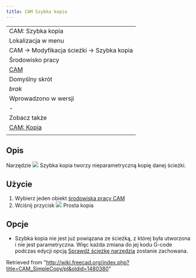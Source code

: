 ```yaml
---
title: CAM Szybka kopia
---
```

|  |
| --- |
| CAM: Szybka kopia |
| Lokalizacja w menu |
| CAM → Modyfikacja ścieżki → Szybka kopia |
| Środowisko pracy |
| [CAM](/CAM_Workbench/pl "CAM Workbench/pl") |
| Domyślny skrót |
| *brak* |
| Wprowadzono w wersji |
| - |
| Zobacz także |
| [CAM: Kopia](/CAM_Copy/pl "CAM Copy/pl") |
|  |

## Opis

Narzędzie ![](/images/CAM_SimpleCopy.svg) Szybka kopia tworzy nieparametryczną kopię danej ścieżki.

## Użycie

1. Wybierz jeden obiekt [środowiska pracy CAM](/CAM_Workbench/pl "CAM Workbench/pl")
2. Wciśnij przycisk ![](/images/CAM_SimpleCopy.svg) Prosta kopia

## Opcje

* Szybka kopia nie jest już powiązana ze ścieżką, z której była utworzona i nie jest parametryczna. Więc każda zmiana do jej kodu G-code podczas edycji opcją [Sprawdź ścieżkę narzędzia](/CAM_Inspect/pl "CAM Inspect/pl") zostanie zachowana.

Retrieved from "<http://wiki.freecad.org/index.php?title=CAM_SimpleCopy/pl&oldid=1480380>"